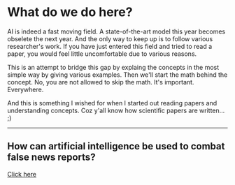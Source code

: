 # What do we do here?
AI is indeed a fast moving field. A state-of-the-art model this year becomes obselete the next year. And the only way to keep up is to follow various researcher's work. If you have just entered this field and tried to read a paper, you would feel little uncomfortable due to various reasons.

This is an attempt to bridge this gap by explaing the concepts in the most simple way by giving various examples. Then we'll start the math behind the concept. No, you are not allowed to skip the math. It's important. Everywhere.

And this is something I wished for when I started out reading papers and understanding concepts. Coz y'all know how scientific papers are written... ;)

---

## How can artificial intelligence be used to combat false news reports? 
<a href="https://aifornoobs.github.io/general/combat_false_news" target="_blank">Click here</a>

